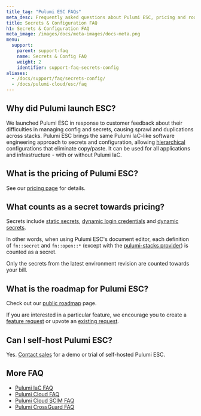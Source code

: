 ```yaml
---
title_tag: "Pulumi ESC FAQs"
meta_desc: Frequently asked questions about Pulumi ESC, pricing and roadmap.
title: Secrets & Configuration FAQ
h1: Secrets & Configuration FAQ
meta_image: /images/docs/meta-images/docs-meta.png
menu:
  support:
    parent: support-faq
    name: Secrets & Config FAQ
    weight: 2
    identifier: support-faq-secrets-config
aliases:
  - /docs/support/faq/secrets-config/
  - /docs/pulumi-cloud/esc/faq
---
```


## Why did Pulumi launch ESC?

We launched Pulumi ESC in response to customer feedback about their difficulties in managing config and secrets, causing sprawl and duplications across stacks. Pulumi ESC brings the same Pulumi IaC-like software engineering approach to secrets and configuration, allowing [hierarchical](/docs/esc/#configuration-as-code) configurations that eliminate copy/paste. It can be used for all applications and infrastructure - with or without Pulumi IaC.

## What is the pricing of Pulumi ESC?

See our [pricing page](https://www.pulumi.com/pricing/) for details.

## What counts as a secret towards pricing?

Secrets include [static secrets](/docs/esc/get-started/store-and-retrieve-secrets/), [dynamic login credentials](/docs/esc/integrations/dynamic-login-credentials/) and [dynamic secrets](/docs/esc/integrations/dynamic-secrets/).

In other words, when using Pulumi ESC's document editor, each definition of `fn::secret` and `fn::open::*` (except with the [pulumi-stacks provider](/docs/esc/integrations/infrastructure/pulumi-iac/pulumi-stacks/)) is counted as a secret.

Only the secrets from the latest environment revision are counted towards your bill.

## What is the roadmap for Pulumi ESC?

Check out our [public roadmap](https://github.com/orgs/pulumi/projects/44/) page.

If you are interested in a particular feature, we encourage you to create a [feature request](https://github.com/pulumi/esc/issues/new/choose) or upvote an [existing request](https://github.com/pulumi/esc/issues).

## Can I self-host Pulumi ESC?

Yes. [Contact sales](/contact/?form=sales) for a demo or trial of self-hosted Pulumi ESC.

## More FAQ

- [Pulumi IaC FAQ](/docs/iac/support/faq/)
- [Pulumi Cloud FAQ](/docs/support/pulumi-cloud-faq/)
- [Pulumi Cloud SCIM FAQ](/docs/administration/access-identity/scim/faq/)
- [Pulumi CrossGuard FAQ](/docs/using-pulumi/crossguard/faq/)
